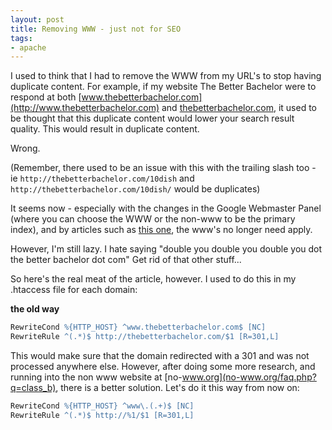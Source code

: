 ```yaml
---
layout: post
title: Removing WWW - just not for SEO
tags:
- apache
---
```

I used to think that I had to remove the WWW from my URL's to stop having duplicate content.  For example, if my website The Better Bachelor were to respond at both [www.thebetterbachelor.com](http://www.thebetterbachelor.com) and [thebetterbachelor.com](http://thebetterbachelor.com), it used to be thought that this duplicate content would lower your search result quality.  This would result in duplicate content.

Wrong.

(Remember, there used to be an issue with this with the trailing slash too - ie `http://thebetterbachelor.com/10dish` and `http://thebetterbachelor.com/10dish/` would be duplicates)

It seems now - especially with the changes in the Google Webmaster Panel (where you can choose the WWW or the non-www to be the primary index), and by articles such as [this one](http://www.practicalecommerce.com/articles/444-SEO-The-Duplicate-Content-Penalty), the www's no longer need apply.

However, I'm still lazy.  I hate saying "double you double you double you dot the better bachelor dot com" Get rid of that other stuff...

So here's the real meat of the article, however.  I used to do this in my .htaccess file for each domain:

**the old way**

```apache
RewriteCond %{HTTP_HOST} ^www.thebetterbachelor.com$ [NC]
RewriteRule ^(.*)$ http://thebetterbachelor.com/$1 [R=301,L]
```

This would make sure that the domain redirected with a 301 and was not processed anywhere else.  However, after doing some more research, and running into the non www website at [no-www.org](no-www.org/faq.php?q=class_b), there is a better solution.  Let's do it this way from now on:
    
```apache
RewriteCond %{HTTP_HOST} ^www\.(.+)$ [NC]
RewriteRule ^(.*)$ http://%1/$1 [R=301,L]
```
